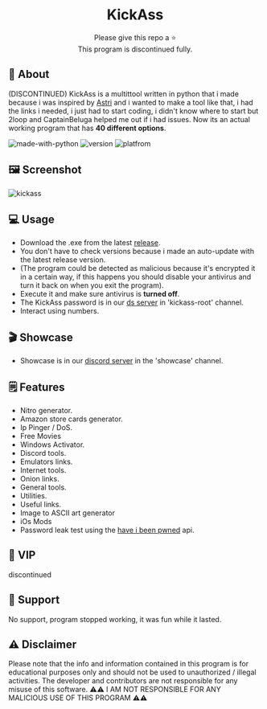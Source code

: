<div align="center">

# KickAss

</div>
<div align="center">
  Please give this repo a ⭐️ <br>
  This program is discontinued fully.
</div>

## 📍 About
(DISCONTINUED)
KickAss is a multittool written in python that i made because i was inspired by [Astri](https://github.com/astros3x/Astri) and i wanted to make a tool like that, i had the links i needed, i just had to start coding, i didn't know where to start but 2loop and CaptainBeluga helped me out if i had issues. Now its an actual working program that has **40 different options**.

![made-with-python](https://img.shields.io/badge/Made%20with-Python-1f425f.svg) ![version](https://img.shields.io/badge/python-3.9-green) ![platfrom](https://img.shields.io/badge/platform-windows-lightgrey)

## 🖼️ Screenshot
![kickass](https://github.com/madhead341/KickAss/assets/106779656/3ea1b4f0-b42f-4e49-a03e-c17c29b52f9f)


## 💻 Usage
* Download the .exe from the latest [release](https://github.com/madhead341/kickass/releases/).
* You don't have to check versions because i made an auto-update with the latest release version.
* (The program could be detected as malicious because it's encrypted it in a certain way, if this happens you should disable your antivirus and turn it back on when you exit the program).
* Execute it and make sure antivirus is **turned off**.
* The KickAss password is in our [ds server](https://discord.gg/GyYDqW6s) in 'kickass-root' channel.
* Interact using numbers.

## 🎬 Showcase
* Showcase is in our [discord server](https://discord.gg/multitool/) in the 'showcase' channel.


## 🗒️ Features
* Nitro generator.
* Amazon store cards generator.
* Ip Pinger / DoS.
* Free Movies
* Windows Activator.
* Discord tools.
* Emulators links.
* Internet tools.
* Onion links.
* General tools.
* Utilities.
* Useful links.
* Image to ASCII art generator
* iOs Mods
* Password leak test using the [have i been pwned](https://haveibeenpwned.com/) api.


## 👑 VIP
discontinued

## 🤔 Support
No support, program stopped working, it was fun while it lasted.

## :warning: Disclaimer
Please note that the info and information contained in this program is for educational purposes only and should not be used to unauthorized / illegal activities. The developer and contributors are not responsible for any misuse of this software.
⚠️⚠️ I AM NOT RESPONSIBLE FOR ANY MALICIOUS USE OF THIS PROGRAM ⚠️⚠️
